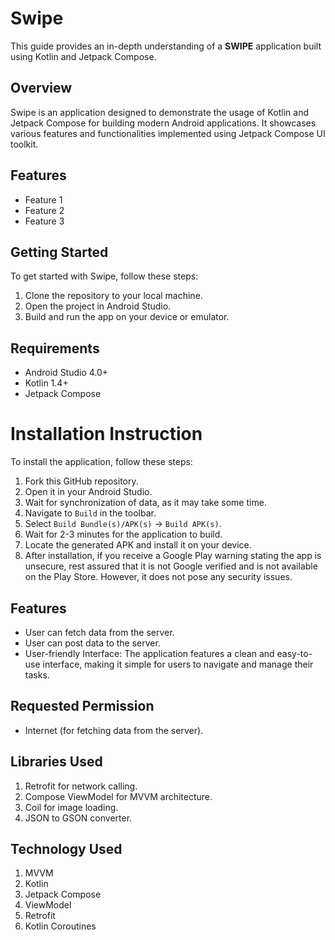 # Swipe

This guide provides an in-depth understanding of a **SWIPE** application built using Kotlin and Jetpack Compose.

## Overview

Swipe is an application designed to demonstrate the usage of Kotlin and Jetpack Compose for building modern Android applications. It showcases various features and functionalities implemented using Jetpack Compose UI toolkit.

## Features

- Feature 1
- Feature 2
- Feature 3

## Getting Started

To get started with Swipe, follow these steps:

1. Clone the repository to your local machine.
2. Open the project in Android Studio.
3. Build and run the app on your device or emulator.

## Requirements

- Android Studio 4.0+
- Kotlin 1.4+
- Jetpack Compose

# Installation Instruction

To install the application, follow these steps:

1. Fork this GitHub repository.
2. Open it in your Android Studio.
3. Wait for synchronization of data, as it may take some time.
4. Navigate to `Build` in the toolbar.
5. Select `Build Bundle(s)/APK(s)` -> `Build APK(s)`.
6. Wait for 2-3 minutes for the application to build.
7. Locate the generated APK and install it on your device.
8. After installation, if you receive a Google Play warning stating the app is unsecure, rest assured that it is not Google verified and is not available on the Play Store. However, it does not pose any security issues.

## Features

- User can fetch data from the server.
- User can post data to the server.
- User-friendly Interface: The application features a clean and easy-to-use interface, making it simple for users to navigate and manage their tasks.

## Requested Permission

- Internet (for fetching data from the server).

## Libraries Used

1. Retrofit for network calling.
2. Compose ViewModel for MVVM architecture.
3. Coil for image loading.
4. JSON to GSON converter.

## Technology Used

1. MVVM
2. Kotlin
3. Jetpack Compose
4. ViewModel
5. Retrofit
6. Kotlin Coroutines



